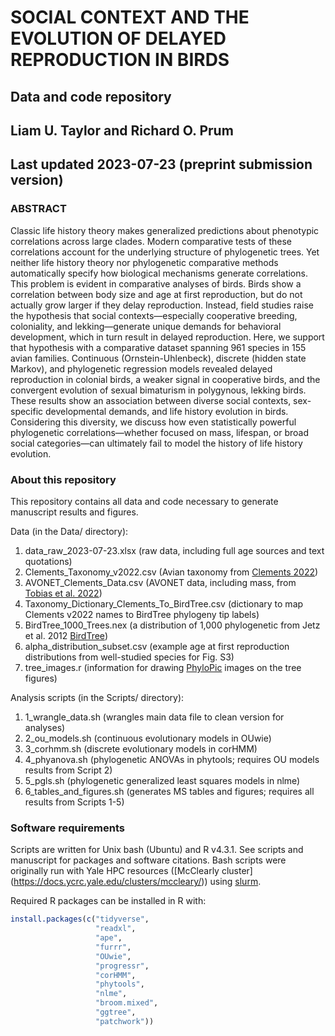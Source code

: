 # SOCIAL CONTEXT AND THE EVOLUTION OF DELAYED REPRODUCTION IN BIRDS
## Data and code repository
## Liam U. Taylor and Richard O. Prum
## Last updated 2023-07-23 (preprint submission version)

### ABSTRACT
Classic life history theory makes generalized predictions about phenotypic correlations across large clades. Modern comparative tests of these correlations account for the underlying structure of phylogenetic trees. Yet neither life history theory nor phylogenetic comparative methods automatically specify how biological mechanisms generate correlations. This problem is evident in comparative analyses of birds. Birds show a correlation between body size and age at first reproduction, but do not actually grow larger if they delay reproduction. Instead, field studies raise the hypothesis that social contexts—especially cooperative breeding, coloniality, and lekking—generate unique demands for behavioral development, which in turn result in delayed reproduction. Here, we support that hypothesis with a comparative dataset spanning 961 species in 155 avian families. Continuous (Ornstein-Uhlenbeck), discrete (hidden state Markov), and phylogenetic regression models revealed delayed reproduction in colonial birds, a weaker signal in cooperative birds, and the convergent evolution of sexual bimaturism in polygynous, lekking birds. These results show an association between diverse social contexts, sex-specific developmental demands, and life history evolution in birds. Considering this diversity, we discuss how even statistically powerful phylogenetic correlations—whether focused on mass, lifespan, or broad social categories—can ultimately fail to model the history of life history evolution.

### About this repository
This repository contains all data and code necessary to generate manuscript results and figures.

Data (in the Data/ directory):
1. data_raw_2023-07-23.xlsx (raw data, including full age sources and text quotations)
2. Clements_Taxonomy_v2022.csv (Avian taxonomy from [Clements 2022](https://www.birds.cornell.edu/clementschecklist/))
3. AVONET_Clements_Data.csv (AVONET data, including mass, from [Tobias et al. 2022](https://opentraits.org/datasets/avonet.html#:~:text=description%20%3A%20The%20AVONET%20database%20contains,on%20range%20size%20and%20location))
4. Taxonomy_Dictionary_Clements_To_BirdTree.csv (dictionary to map Clements v2022 names to BirdTree phylogeny tip labels)
5. BirdTree_1000_Trees.nex (a distribution of 1,000 phylogenetic from Jetz et al. 2012 [BirdTree](https://birdtree.org/))
6. alpha_distribution_subset.csv (example age at first reproduction distributions from well-studied species for Fig. S3)
7. tree_images.r (information for drawing [PhyloPic](https://www.phylopic.org/) images on the tree figures)

Analysis scripts (in the Scripts/ directory):
1. 1_wrangle_data.sh (wrangles main data file to clean version for analyses)
2. 2_ou_models.sh (continuous evolutionary models in OUwie)
3. 3_corhmm.sh (discrete evolutionary models in corHMM)
4. 4_phyanova.sh (phylogenetic ANOVAs in phytools; requires OU models results from Script 2)
5. 5_pgls.sh (phylogenetic generalized least squares models in nlme)
6. 6_tables_and_figures.sh (generates MS tables and figures; requires all results from Scripts 1-5)

### Software requirements
Scripts are written for Unix bash (Ubuntu) and R v4.3.1. See scripts and manuscript for packages and software citations. Bash scripts were originally run with Yale HPC resources ([McClearly cluster] (https://docs.ycrc.yale.edu/clusters/mccleary/)) using [slurm](https://slurm.schedmd.com/documentation.html).

Required R packages can be installed in R with:
```R
install.packages(c("tidyverse",
                   "readxl",
                   "ape",
                   "furrr",
                   "OUwie",
                   "progressr",
                   "corHMM",
                   "phytools",
                   "nlme",
                   "broom.mixed",
                   "ggtree",
                   "patchwork"))
```                   